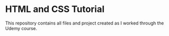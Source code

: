 # HTML and CSS Tutorial

This repository contains all files and project created as I worked through the Udemy course.
